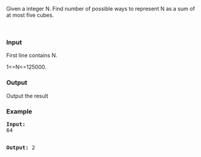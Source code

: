 <div id="_mcePaste" style="position: absolute; left: -10000px; top: 0px; width: 1px; height: 1px; overflow: hidden;">&nbsp;&nbsp;Given a integer **N**. Find number of posiible ways to represent **N** as a sum of at most five cubes.</div>
<p>Given a integer N. Find number of possible ways to represent N as a sum of at most five cubes.</p>
<p>&nbsp;</p>
<h3>Input</h3>
<p>First line contains N.</p>
<p>1&lt;=N&lt;=125000.</p>
<h3>Output</h3>
<p>Output the result</p>
<h3>Example</h3>
<pre><strong>Input:</strong>
64

<strong>Output:</strong>
2</pre>
